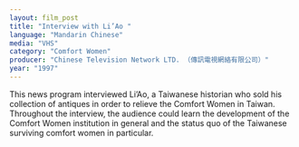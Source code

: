 ```yaml
---
layout: film_post
title: "Interview with Li’Ao "
language: "Mandarin Chinese"
media: "VHS"
category: "Comfort Women"
producer: "Chinese Television Network LTD. （傳訊電視網絡有限公司）"
year: "1997"
---
```


This news program interviewed Li’Ao, a Taiwanese historian who sold his collection of antiques in order to relieve the Comfort Women in Taiwan. Throughout the interview, the audience could learn the development of the Comfort Women institution in general and the status quo of the Taiwanese surviving comfort women in particular.
